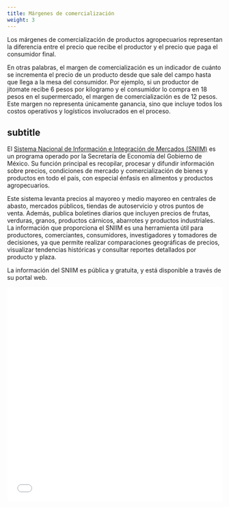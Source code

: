 ```yaml
---
title: Márgenes de comercialización
weight: 3
---
```


Los márgenes de comercialización de productos agropecuarios representan la diferencia entre el precio que recibe el productor y el precio que paga el consumidor final. 

En otras palabras, el margen de comercialización es un indicador de cuánto se incrementa el precio de un producto desde que sale del campo hasta que llega a la mesa del consumidor. Por ejemplo, si un productor de jitomate recibe 6 pesos por kilogramo y el consumidor lo compra en 18 pesos en el supermercado, el margen de comercialización es de 12 pesos. Este margen no representa únicamente ganancia, sino que incluye todos los costos operativos y logísticos involucrados en el proceso.

## subtitle

El <a href="https://www.economia-sniim.gob.mx/nuevo/">Sistema Nacional de Información e Integración de Mercados (SNIIM)</a> es un programa operado por la Secretaría de Economía del Gobierno de México. Su función principal es recopilar, procesar y difundir información sobre precios, condiciones de mercado y comercialización de bienes y productos en todo el país, con especial énfasis en alimentos y productos agropecuarios.

Este sistema levanta precios al mayoreo y medio mayoreo en centrales de abasto, mercados públicos, tiendas de autoservicio y otros puntos de venta. Además, publica boletines diarios que incluyen precios de frutas, verduras, granos, productos cárnicos, abarrotes y productos industriales. La información que proporciona el SNIIM es una herramienta útil para productores, comerciantes, consumidores, investigadores y tomadores de decisiones, ya que permite realizar comparaciones geográficas de precios, visualizar tendencias históricas y consultar reportes detallados por producto y plaza.

La información del SNIIM es pública y gratuita, y está disponible a través de su portal web. 

<iframe src="/line_chart_sniim.html" width="100%" height="500" style="border:none;"></iframe>

